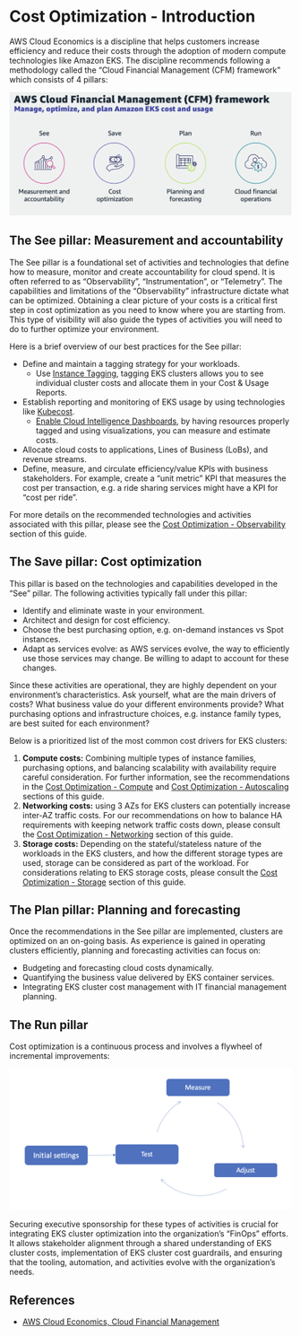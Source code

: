 # Cost Optimization - Introduction
AWS Cloud Economics is a discipline that helps customers increase efficiency and reduce their costs through the adoption of modern compute technologies like Amazon EKS. The discipline recommends following a methodology called the “Cloud Financial Management (CFM) framework” which consists of 4 pillars: 

![CFM Framework](/content/images/cfm_framework.png)

## The See pillar: Measurement and accountability 
The See pillar is a foundational set of activities and technologies that define how to measure, monitor and create accountability for cloud spend. It is often referred to as “Observability”, “Instrumentation”, or “Telemetry”. The capabilities and limitations of the “Observability” infrastructure dictate what can be optimized. Obtaining a clear picture of your costs is a critical first step in cost optimization as you need to know where you are starting from. This type of visibility will also guide the types of activities you will need to do to further optimize your environment.  

Here is a brief overview of our best practices for the See pillar:

* Define and maintain a tagging strategy for your workloads. 
    * Use [Instance Tagging](https://docs.aws.amazon.com/eks/latest/userguide/eks-using-tags.html#tag-resources-for-billing), tagging EKS clusters allows you to see individual cluster costs and allocate them in your Cost & Usage Reports. 
* Establish reporting and monitoring of EKS usage by using technologies like [Kubecost](https://docs.kubecost.com/install-and-configure/install/provider-installations/aws-eks-cost-monitoring). 
    * [Enable Cloud Intelligence Dashboards](https://wellarchitectedlabs.com/cost/200_labs/200_enterprise_dashboards/), by having resources properly tagged and using visualizations, you can measure and estimate costs.
* Allocate cloud costs to applications, Lines of Business (LoBs), and revenue streams.
* Define, measure, and circulate efficiency/value KPIs with business stakeholders. For example, create a “unit metric” KPI that measures the cost per transaction, e.g. a ride sharing services might have a KPI for “cost per ride”.  

For more details on the recommended technologies and activities associated with this pillar, please see the [Cost Optimization - Observability]() section of this guide. 

## The Save pillar: Cost optimization 

This pillar is based on the technologies and capabilities developed in the “See” pillar. The following activities typically fall under this pillar: 

* Identify and eliminate waste in your environment. 
* Architect and design for cost efficiency.
* Choose the best purchasing option, e.g. on-demand instances vs Spot instances.
* Adapt as services evolve: as AWS services evolve, the way to efficiently use those services may change. Be willing to adapt to account for these changes. 

Since these activities are operational, they are highly dependent on your environment’s characteristics. Ask yourself, what are the main drivers of costs? What business value do your different environments provide? What purchasing options and infrastructure choices, e.g. instance family types, are best suited for each environment?  

Below is a prioritized list of the most common cost drivers for EKS clusters:

1. **Compute costs:** Combining multiple types of instance families, purchasing options, and balancing scalability with availability require careful consideration. For further information, see the recommendations in the [Cost Optimization - Compute](https://quip-amazon.com/zvPtA2Jb8v9Y) and [Cost Optimization - Autoscaling](https://quip-amazon.com/wJENAxpbMXZs) sections of this guide. 
2. **Networking costs:** using 3 AZs for EKS clusters can potentially increase inter-AZ traffic costs. For our recommendations on how to balance HA requirements with keeping network traffic costs down, please consult the [Cost Optimization - Networking]() section of this guide. 
3. **Storage costs:** Depending on the stateful/stateless nature of the workloads in the EKS clusters, and how the different storage types are used, storage can be considered as part of the workload. For considerations relating to EKS storage costs, please consult the [Cost Optimization - Storage]() section of this guide.

## The Plan pillar:  Planning and forecasting

Once the recommendations in the See pillar are implemented, clusters are optimized on an on-going basis. As experience is gained in operating clusters efficiently, planning and forecasting activities can focus on:

* Budgeting and forecasting cloud costs dynamically. 
* Quantifying the business value delivered by EKS container services.
* Integrating EKS cluster cost management with IT financial management planning. 

## The Run pillar 

Cost optimization is a continuous process and involves a flywheel of incremental improvements: 

![Cost optimization flywheel](/content/images/flywheel.png)

Securing executive sponsorship for these types of activities is crucial for integrating EKS cluster optimization into the organization’s “FinOps” efforts. It allows stakeholder alignment through a shared understanding of EKS cluster costs, implementation of EKS cluster cost guardrails, and ensuring that the tooling, automation, and activities evolve with the organization’s needs. 


## References
* [AWS Cloud Economics, Cloud Financial Management](https://aws.amazon.com/aws-cost-management/)


